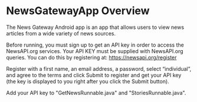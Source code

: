 # **NewsGatewayApp Overview**

The News Gateway Android app is an app that allows users to view news articles from a wide variety of news sources.

Before running, you must sign up to get an API key in order to access the NewsAPI.org services. Your API KEY must be supplied with NewsAPI.org queries. You can do this by registering at: https://newsapi.org/register

Register with a first name, an email address, a password, select “individual”, and agree to the terms and click Submit to register and get your API key (the key is displayed to you right after you click the Submit button).

Add your API key to "GetNewsRunnable.java" and "StoriesRunnable.java".